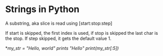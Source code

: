 # Strings in Python
A substring, aka slice is read using [start:stop:step]

If start is skipped, the first index is used, if stop is skipped the last char
is the stop. If step skipped, it gets the default value 1.

**my_str = "Hello, world"
_prints "Hello"_
*print(my_str[:5])**
